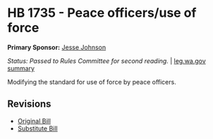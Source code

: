 # HB 1735 - Peace officers/use of force
**Primary Sponsor:** [Jesse Johnson](/person/leg/johnson_je.md)

*Status: Passed to Rules Committee for second reading.* | [leg.wa.gov summary](https://app.leg.wa.gov/billsummary?BillNumber=1735&Year=2021)

Modifying the standard for use of force by peace officers.

## Revisions
* [Original Bill](1/)
* [Substitute Bill](S/)